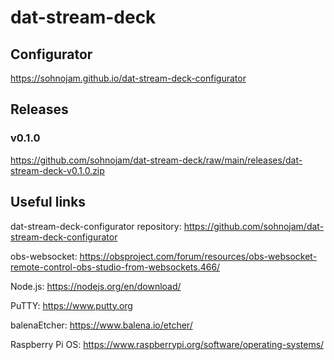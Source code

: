 # dat-stream-deck

## Configurator

https://sohnojam.github.io/dat-stream-deck-configurator

## Releases

### v0.1.0

https://github.com/sohnojam/dat-stream-deck/raw/main/releases/dat-stream-deck-v0.1.0.zip

## Useful links

dat-stream-deck-configurator repository: https://github.com/sohnojam/dat-stream-deck-configurator

obs-websocket: https://obsproject.com/forum/resources/obs-websocket-remote-control-obs-studio-from-websockets.466/

Node.js: https://nodejs.org/en/download/

PuTTY: https://www.putty.org

balenaEtcher: https://www.balena.io/etcher/

Raspberry Pi OS: https://www.raspberrypi.org/software/operating-systems/
